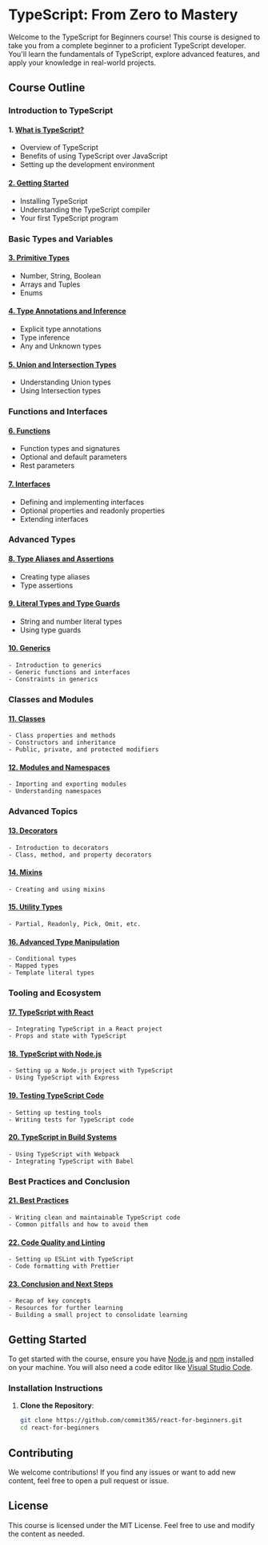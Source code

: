 # TypeScript: From Zero to Mastery

Welcome to the TypeScript for Beginners course! This course is designed to take you from a complete beginner to a proficient TypeScript developer. You'll learn the fundamentals of TypeScript, explore advanced features, and apply your knowledge in real-world projects.

## Course Outline

### Introduction to TypeScript
#### 1. [**What is TypeScript?**](lessons/01-What-is-TypeScript.md)
   - Overview of TypeScript
   - Benefits of using TypeScript over JavaScript
   - Setting up the development environment

#### [2. **Getting Started**](lessons/02-Getting-Started.md)
   - Installing TypeScript
   - Understanding the TypeScript compiler
   - Your first TypeScript program

### Basic Types and Variables
#### [3. **Primitive Types**](lessons/03-Primitive-Types.md)
   - Number, String, Boolean
   - Arrays and Tuples
   - Enums

#### [4. **Type Annotations and Inference**](lessons/04-Type-Annotations-and-Inference.md)
   - Explicit type annotations
   - Type inference
   - Any and Unknown types

#### [5. **Union and Intersection Types**](lessons/05-Union-and-Intersection-Types.md)
   - Understanding Union types
   - Using Intersection types

### Functions and Interfaces
#### [6. **Functions**](lessons/06-Functions.md)
   - Function types and signatures
   - Optional and default parameters
   - Rest parameters

#### [7. **Interfaces**](lessons/07-Interfaces.md)
   - Defining and implementing interfaces
   - Optional properties and readonly properties
   - Extending interfaces

### Advanced Types
#### [8. **Type Aliases and Assertions**](lessons/08-Type-Aliases-and-Assertions.md)
   - Creating type aliases
   - Type assertions

#### [9. **Literal Types and Type Guards**](lessons/09-Literal-Types-and-Type-Guards.md)
   - String and number literal types
   - Using type guards

#### [10. **Generics**](lessons/10-Generics.md)
    - Introduction to generics
    - Generic functions and interfaces
    - Constraints in generics

### Classes and Modules
#### [11. **Classes**](lessons/11-Classes.md)
    - Class properties and methods
    - Constructors and inheritance
    - Public, private, and protected modifiers

#### [12. **Modules and Namespaces**](lessons/12-Modules-and-Namespaces.md)
    - Importing and exporting modules
    - Understanding namespaces

### Advanced Topics
#### [13. **Decorators**](lessons/13-Decorators.md)
    - Introduction to decorators
    - Class, method, and property decorators

#### [14. **Mixins**](lessons/14-Mixins.md)
    - Creating and using mixins

#### [15. **Utility Types**](lessons/15-Utility-Types.md)
    - Partial, Readonly, Pick, Omit, etc.

#### [16. **Advanced Type Manipulation**](lessons/16-Advanced-Type-Manipulation.md)
    - Conditional types
    - Mapped types
    - Template literal types

### Tooling and Ecosystem
#### [17. **TypeScript with React**](lessons/17-TypeScript-with-React.md)
    - Integrating TypeScript in a React project
    - Props and state with TypeScript

#### [18. **TypeScript with Node.js**](lessons/18-TypeScript-with-Node.js.md)
    - Setting up a Node.js project with TypeScript
    - Using TypeScript with Express

#### [19. **Testing TypeScript Code**](lessons/19-Testing-TypeScript-Code.md)
    - Setting up testing tools
    - Writing tests for TypeScript code

#### [20. **TypeScript in Build Systems**](lessons/20-TypeScript-in-Build-Systems.md)
    - Using TypeScript with Webpack
    - Integrating TypeScript with Babel

### Best Practices and Conclusion
#### [21. **Best Practices**](lessons/21-Best-Practics.md)
    - Writing clean and maintainable TypeScript code
    - Common pitfalls and how to avoid them

#### [22. **Code Quality and Linting**](lessons/22-Code-Quality-and-Linting.md)
    - Setting up ESLint with TypeScript
    - Code formatting with Prettier

#### [23. **Conclusion and Next Steps**](lessons/23-Conclusion-and-Next-Steps.md)
    - Recap of key concepts
    - Resources for further learning
    - Building a small project to consolidate learning

## Getting Started

To get started with the course, ensure you have [Node.js](https://nodejs.org/) and [npm](https://www.npmjs.com/) installed on your machine. You will also need a code editor like [Visual Studio Code](https://code.visualstudio.com/).

### Installation Instructions
1. **Clone the Repository**:
   ```bash
   git clone https://github.com/commit365/react-for-beginners.git
   cd react-for-beginners
   ```

## Contributing

We welcome contributions! If you find any issues or want to add new content, feel free to open a pull request or issue.

## License

This course is licensed under the MIT License. Feel free to use and modify the content as needed.
